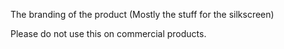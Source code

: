 The branding of the product (Mostly the stuff for the silkscreen)

Please do not use this on commercial products.
